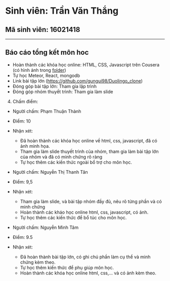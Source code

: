 # Sinh viên: Trần Văn Thắng
## Mã sinh viên: 16021418
---
## Báo cáo tổng kết môn hoc

* Hoàn thành các khóa học online: HTML, CSS, Javascript trên Cousera (có hình ảnh trong [folder](https://github.com/truonganhhoang/INT2208-4-2018/tree/master/TranVanThang))
* Tự học Meteor, React, mongodb
* Link bài tập lớn (https://github.com/gungui98/Duolingo_clone)
* Đóng góp bài tập lớn: Tham gia lập trình
* Đóng góp nhóm thuyết trình: Tham gia làm slide

4. Chấm điểm:
- Người chấm: Phạm Thuận Thành
- Điểm: 10
- Nhận xét: 
  - Đã hoàn thành các khóa học online về html, css, javascript, đã có ảnh minh họa.
  - Tham gia làm slide thuyết trình của nhóm, tham gia làm bài tập lớn của nhóm và đã có minh chứng rõ ràng
  - Tự học thêm các kiến thức ngoài bổ trợ cho môn học.

- Người chấm: Nguyễn Thị Thanh Tân
- Điểm: 9,5
- Nhận xét:
  - Tham gia làm slide, và bài tập nhóm đầy đủ, nêu rõ từng phần và có minh chứng
  - Hoàn thành các kháo học online html, css, javascript, có ảnh.
  - Tự học thêm các kiến thức để bổ túc cho môn học.

- Người chấm: Nguyễn Minh Tâm
- Điểm: 9.5
- Nhận xét:
  + Đã hoàn thành bài tập lớn, có ghi chú phần làm cụ thể và minh chứng kèm theo.
  + Tự học thêm kiến thức để phụ giúp môn học.
  + Hoàn thành các khóa học online html, css,... và có ảnh kèm theo.
